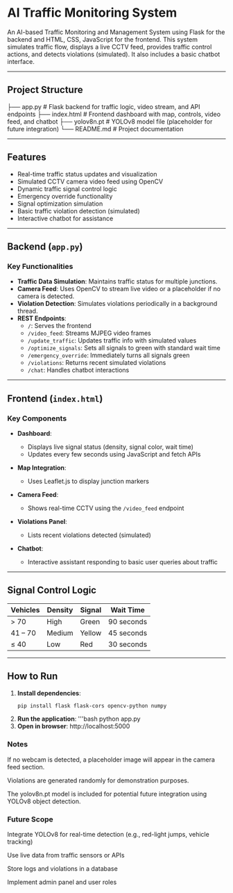 # AI Traffic Monitoring System

An AI-based Traffic Monitoring and Management System using Flask for the backend and HTML, CSS, JavaScript for the frontend. This system simulates traffic flow, displays a live CCTV feed, provides traffic control actions, and detects violations (simulated). It also includes a basic chatbot interface.

---

## Project Structure

├── app.py # Flask backend for traffic logic, video stream, and API endpoints ├── index.html # Frontend dashboard with map, controls, video feed, and chatbot ├── yolov8n.pt # YOLOv8 model file (placeholder for future integration) └── README.md # Project documentation


---

## Features

- Real-time traffic status updates and visualization
- Simulated CCTV camera video feed using OpenCV
- Dynamic traffic signal control logic
- Emergency override functionality
- Signal optimization simulation
- Basic traffic violation detection (simulated)
- Interactive chatbot for assistance

---

## Backend (`app.py`)

### Key Functionalities

- **Traffic Data Simulation**: Maintains traffic status for multiple junctions.
- **Camera Feed**: Uses OpenCV to stream live video or a placeholder if no camera is detected.
- **Violation Detection**: Simulates violations periodically in a background thread.
- **REST Endpoints**:
  - `/`: Serves the frontend
  - `/video_feed`: Streams MJPEG video frames
  - `/update_traffic`: Updates traffic info with simulated values
  - `/optimize_signals`: Sets all signals to green with standard wait time
  - `/emergency_override`: Immediately turns all signals green
  - `/violations`: Returns recent simulated violations
  - `/chat`: Handles chatbot interactions

---

## Frontend (`index.html`)

### Key Components

- **Dashboard**:
  - Displays live signal status (density, signal color, wait time)
  - Updates every few seconds using JavaScript and fetch APIs

- **Map Integration**:
  - Uses Leaflet.js to display junction markers

- **Camera Feed**:
  - Shows real-time CCTV using the `/video_feed` endpoint

- **Violations Panel**:
  - Lists recent violations detected (simulated)

- **Chatbot**:
  - Interactive assistant responding to basic user queries about traffic

---

## Signal Control Logic

| Vehicles       | Density | Signal | Wait Time     |
|----------------|---------|--------|---------------|
| > 70           | High    | Green  | 90 seconds    |
| 41 – 70        | Medium  | Yellow | 45 seconds    |
| ≤ 40           | Low     | Red    | 30 seconds    |

---

## How to Run

1. **Install dependencies**:
   ```bash
   pip install flask flask-cors opencv-python numpy
2. **Run the application**:
'''bash
python app.py
3. **Open in browser**:
http://localhost:5000

### Notes
If no webcam is detected, a placeholder image will appear in the camera feed section.

Violations are generated randomly for demonstration purposes.

The yolov8n.pt model is included for potential future integration using YOLOv8 object detection.

### Future Scope
Integrate YOLOv8 for real-time detection (e.g., red-light jumps, vehicle tracking)

Use live data from traffic sensors or APIs

Store logs and violations in a database

Implement admin panel and user roles

